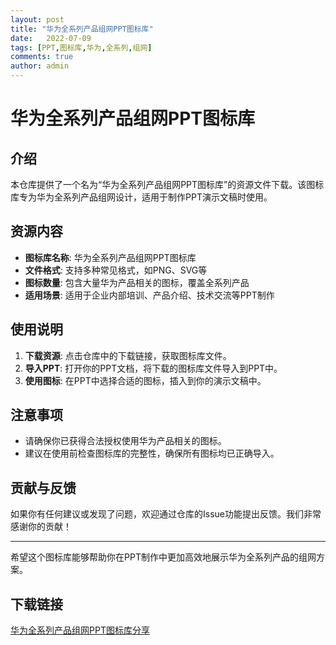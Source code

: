```yaml
---
layout: post
title: "华为全系列产品组网PPT图标库"
date:   2022-07-09
tags: [PPT,图标库,华为,全系列,组网]
comments: true
author: admin
---
```

# 华为全系列产品组网PPT图标库

## 介绍

本仓库提供了一个名为“华为全系列产品组网PPT图标库”的资源文件下载。该图标库专为华为全系列产品组网设计，适用于制作PPT演示文稿时使用。

## 资源内容

- **图标库名称**: 华为全系列产品组网PPT图标库
- **文件格式**: 支持多种常见格式，如PNG、SVG等
- **图标数量**: 包含大量华为产品相关的图标，覆盖全系列产品
- **适用场景**: 适用于企业内部培训、产品介绍、技术交流等PPT制作

## 使用说明

1. **下载资源**: 点击仓库中的下载链接，获取图标库文件。
2. **导入PPT**: 打开你的PPT文档，将下载的图标库文件导入到PPT中。
3. **使用图标**: 在PPT中选择合适的图标，插入到你的演示文稿中。

## 注意事项

- 请确保你已获得合法授权使用华为产品相关的图标。
- 建议在使用前检查图标库的完整性，确保所有图标均已正确导入。

## 贡献与反馈

如果你有任何建议或发现了问题，欢迎通过仓库的Issue功能提出反馈。我们非常感谢你的贡献！

---

希望这个图标库能够帮助你在PPT制作中更加高效地展示华为全系列产品的组网方案。

## 下载链接

[华为全系列产品组网PPT图标库分享](https://pan.quark.cn/s/a9f063b00b39)